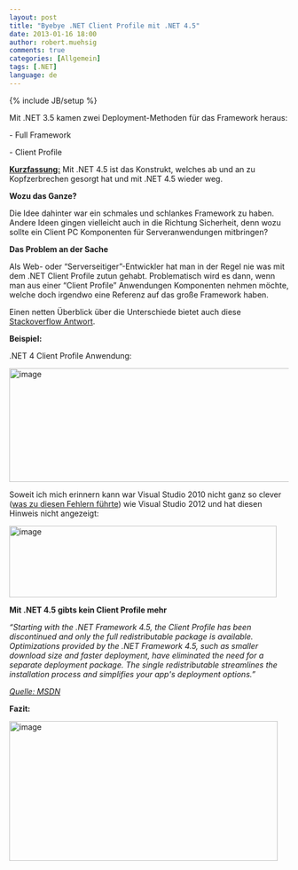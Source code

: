 ```yaml
---
layout: post
title: "Byebye .NET Client Profile mit .NET 4.5"
date: 2013-01-16 18:00
author: robert.muehsig
comments: true
categories: [Allgemein]
tags: [.NET]
language: de
---
```

{% include JB/setup %}
<p>Mit .NET 3.5 kamen zwei Deployment-Methoden für das Framework heraus:</p> <p>- Full Framework</p> <p>- Client Profile</p> <p><strong><u>Kurzfassung:</u></strong> Mit .NET 4.5 ist das Konstrukt, welches ab und an zu Kopfzerbrechen gesorgt hat und mit .NET 4.5 wieder weg.</p> <p><strong>Wozu das Ganze?</strong></p> <p>Die Idee dahinter war ein schmales und schlankes Framework zu haben. Andere Ideen gingen vielleicht auch in die Richtung Sicherheit, denn wozu sollte ein Client PC Komponenten für Serveranwendungen mitbringen?</p> <p><strong>Das Problem an der Sache</strong></p> <p>Als Web- oder “Serverseitiger”-Entwickler hat man in der Regel nie was mit dem .NET Client Profile zutun gehabt. Problematisch wird es dann, wenn man aus einer “Client Profile” Anwendungen Komponenten nehmen möchte, welche doch irgendwo eine Referenz auf das große Framework haben.</p> <p>Einen netten Überblick über die Unterschiede bietet auch diese <a href="http://stackoverflow.com/questions/2759228/difference-between-net-4-client-profile-and-full-framework-download">Stackoverflow Antwort</a>.</p> <p><strong>Beispiel:</strong></p> <p>.NET 4 Client Profile Anwendung: </p> <p><a href="{{BASE_PATH}}/assets/wp-images-de/image1702.png"><img title="image" style="border-top: 0px; border-right: 0px; border-bottom: 0px; border-left: 0px; display: inline" border="0" alt="image" src="{{BASE_PATH}}/assets/wp-images-de/image_thumb860.png" width="559" height="205"></a> </p> <p></p> <p>Soweit ich mich erinnern kann war Visual Studio 2010 nicht ganz so clever (<a href="http://rantdriven.com/post/2011/01/07/NET-Framework-4-Client-Profile-The-Devil-Itself!.aspx">was zu diesen Fehlern führte</a>) wie Visual Studio 2012 und hat diesen Hinweis nicht angezeigt:</p> <p><a href="{{BASE_PATH}}/assets/wp-images-de/image1703.png"><img title="image" style="border-top: 0px; border-right: 0px; border-bottom: 0px; border-left: 0px; display: inline" border="0" alt="image" src="{{BASE_PATH}}/assets/wp-images-de/image_thumb861.png" width="482" height="129"></a> </p> <p><strong>Mit .NET 4.5 gibts kein Client Profile mehr</strong></p> <p><em>“Starting with the .NET Framework 4.5, the Client Profile has been discontinued and only the full redistributable package is available. Optimizations provided by the .NET Framework 4.5, such as smaller download size and faster deployment, have eliminated the need for a separate deployment package. The single redistributable streamlines the installation process and simplifies your app's deployment options.”</em></p> <p><em><a href="http://msdn.microsoft.com/en-us/library/cc656912.aspx">Quelle: MSDN</a></em></p> <p><strong>Fazit:</strong></p> <p><a href="{{BASE_PATH}}/assets/wp-images-de/image1704.png"><img title="image" style="border-top: 0px; border-right: 0px; border-bottom: 0px; border-left: 0px; display: inline" border="0" alt="image" src="{{BASE_PATH}}/assets/wp-images-de/image_thumb862.png" width="484" height="252"></a></p>
